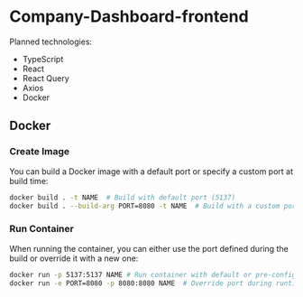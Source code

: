 # Company-Dashboard-frontend

Planned technologies:
- TypeScript
- React
- React Query
- Axios
- Docker

## Docker

### Create Image

You can build a Docker image with a default port or specify a custom port at build time:

```bash
docker build . -t NAME  # Build with default port (5137)
docker build . --build-arg PORT=8080 -t NAME  # Build with a custom port (8080)
```

### Run Container

When running the container, you can either use the port defined during the build or override it with a new one:

```bash
docker run -p 5137:5137 NAME # Run container with default or pre-configured port
docker run -e PORT=8080 -p 8080:8080 NAME  # Override port during runtime
```
